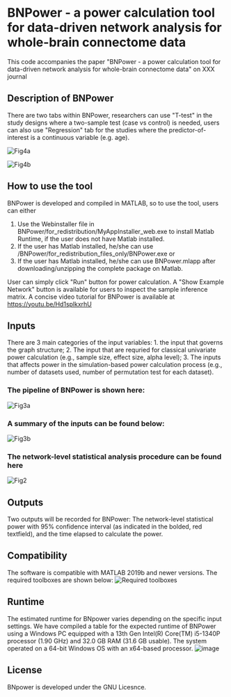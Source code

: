 # BNPower - a power calculation tool for data-driven network analysis for whole-brain connectome data
This code accompanies the paper "BNPower - a power calculation tool for data-driven network analysis for whole-brain connectome data" on XXX journal
## Description of BNPower
There are two tabs within BNPower, researchers can use "T-test" in the study designs where a two-sample test (case vs control) is needed, users can also use "Regression" tab for the studies where the predictor-of-interest is a continuous variable (e.g. age).

![Fig4a](https://github.com/bichuan0419/brain_connectome_power_tool/assets/43563121/d87fd1e2-8898-4fa5-b686-33f753dfbc77)

![Fig4b](https://github.com/bichuan0419/brain_connectome_power_tool/assets/43563121/17034740-c9cd-4dbd-855d-79bbe0dee084)

## How to use the tool
BNPower is developed and compiled in MATLAB, so to use the tool, users can either
1. Use the Webinstaller file in BNPower/for_redistribution/MyAppInstaller_web.exe to install Matlab Runtime, if the user does not have Matlab installed.
2. If the user has Matlab installed, he/she can use /BNPower/for_redistribution_files_only/BNPower.exe or
3. If the user has Matlab installed, he/she can use BNPower.mlapp after downloading/unzipping the complete package on Matlab.

User can simply click "Run" button for power calculation. A "Show Example Network" button is available for users to inspect the sample inference matrix. A concise video tutorial for BNPower is available at https://youtu.be/Hd1splkxrhU

## Inputs
There are 3 main categories of the input variables: 1. the input that governs the graph structure; 2. The input that are requried for classical univariate power calculation (e.g., sample size, effect size, alpha level); 3. The inputs that affects power in the simulation-based power calculation process (e.g., number of datasets used, number of permutation test for each dataset).

### The pipeline of BNPower is shown here:
![Fig3a](https://github.com/bichuan0419/brain_connectome_power_tool/assets/43563121/5a2f86c1-f2e4-4628-bb2f-b42b26268508)

### A summary of the inputs can be found below:
![Fig3b](https://github.com/bichuan0419/brain_connectome_power_tool/assets/43563121/f75f972b-a703-4636-97a2-6383ecc59fcc)


### The network-level statistical analysis procedure can be found here
![Fig2](https://github.com/bichuan0419/brain_connectome_power_tool/assets/43563121/abfcc4a8-045e-4c3d-8c15-808b612b9817)

## Outputs
Two outputs will be recorded for BNPower: The network-level statistical power with 95% confidence interval (as indicated in the bolded, red textfield), and the time elapsed to calculate the power.


## Compatibility
The software is compatible with MATLAB 2019b and newer versions. The required toolboxes are shown below:
![Required toolboxes](https://github.com/bichuan0419/brain_connectome_power_tool/assets/43563121/f490674e-d8ff-4c38-b87c-9d95a86f1d96)

## Runtime
The estimated runtime for BNpower varies depending on the specific input settings. We have compiled a table for the expected runtime of BNPower using a Windows PC equipped with a 13th Gen Intel(R) Core(TM) i5-1340P processor (1.90 GHz) and 32.0 GB RAM (31.6 GB usable). The system operated on a 64-bit Windows OS with an x64-based processor. 
![image](https://github.com/bichuan0419/brain_connectome_power_tool/assets/43563121/ac47b554-a349-40f5-b695-6508c13dbbdc)


## License
BNpower is developed under the GNU Licesnce.
